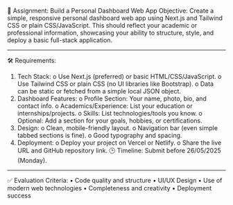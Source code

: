 📄 Assignment: Build a Personal Dashboard Web App
Objective:
Create a simple, responsive personal dashboard web app using Next.js and Tailwind CSS or plain 
CSS/JavaScript. This should reflect your academic or professional information, showcasing your ability to structure, style, and deploy a basic full-stack application.
________________________________________
🛠️ Requirements:
1.	Tech Stack:
o	Use Next.js (preferred) or basic HTML/CSS/JavaScript.
o	Use Tailwind CSS or plain CSS (no UI libraries like Bootstrap).
o	Data can be static or fetched from a simple local JSON object.
2.	Dashboard Features:
o	Profile Section: Your name, photo, bio, and contact info.
o	Academics/Experience: List your education or internships/projects.
o	Skills: List technologies/tools you know.
o	Optional: Add a section for your goals, hobbies, or certifications.
3.	Design:
o	Clean, mobile-friendly layout.
o	Navigation bar (even simple tabbed sections is fine).
o	Good typography and spacing.
4.	Deployment:
o	Deploy your project on Vercel or Netlify.
o	Share the live URL and GitHub repository link.
🕒 Timeline:
Submit before 26/05/2025 (Monday).
________________________________________
✅ Evaluation Criteria:
•	Code quality and structure
•	UI/UX Design
•	Use of modern web technologies
•	Completeness and creativity
•	Deployment success

